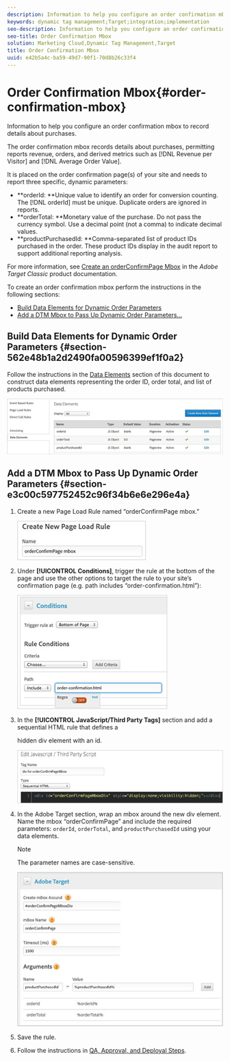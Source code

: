 ```yaml
---
description: Information to help you configure an order confirmation mbox to record details about purchases.
keywords: dynamic tag management;Target;integration;implementation
seo-description: Information to help you configure an order confirmation mbox to record details about purchases.
seo-title: Order Confirmation Mbox
solution: Marketing Cloud,Dynamic Tag Management,Target
title: Order Confirmation Mbox
uuid: e42b5a4c-ba59-49d7-90f1-70d8b26c33f4
---
```


# Order Confirmation Mbox{#order-confirmation-mbox}

Information to help you configure an order confirmation mbox to record details about purchases.

The order confirmation mbox records details about purchases, permitting reports revenue, orders, and derived metrics such as [!DNL Revenue per Visitor] and [!DNL Average Order Value].

It is placed on the order confirmation page(s) of your site and needs to report three specific, dynamic parameters:

* **orderId: **Unique value to identify an order for conversion counting. The [!DNL orderId] must be unique. Duplicate orders are ignored in reports. 
* **orderTotal: **Monetary value of the purchase. Do not pass the currency symbol. Use a decimal point (not a comma) to indicate decimal values. 
* **productPurchasedId: **Comma-separated list of product IDs purchased in the order. These product IDs display in the audit report to support additional reporting analysis.

For more information, see [Create an orderConfirmPage Mbox](https://marketing.adobe.com/resources/help/en_US/tnt/help/t_Creating_a_Place_Order_Mbox.html) in the *Adobe Target Classic* product documentation.

To create an order confirmation mbox perform the instructions in the following sections:

* [Build Data Elements for Dynamic Order Parameters](../../../adobe-target-tool/configure-target-tool/mboxes/order-confirmation-mbox.md#section-562e48b1a2d2490fa00596399ef1f0a2) 
* [Add a DTM Mbox to Pass Up Dynamic Order Parameters...](../../../adobe-target-tool/configure-target-tool/mboxes/order-confirmation-mbox.md#section-e3c00c597752452c96f34b6e6e296e4a)

## Build Data Elements for Dynamic Order Parameters {#section-562e48b1a2d2490fa00596399ef1f0a2}

Follow the instructions in the [Data Elements](../../../adobe-target-tool/configure-target-tool/data-elements/data-elements.md#concept-13e03aed47b145e99d3754c3283e2051) section of this document to construct data elements representing the order ID, order total, and list of products purchased.

![](assets/data_elements_create.png)

## Add a DTM Mbox to Pass Up Dynamic Order Parameters {#section-e3c00c597752452c96f34b6e6e296e4a}

1. Create a new Page Load Rule named “orderConfirmPage mbox.”

   ![](assets/orderconfirmpage.png)

1. Under **[!UICONTROL Conditions]**, trigger the rule at the bottom of the page and use the other options to target the rule to your site’s confirmation page (e.g. path includes “order-confirmation.html”):

   ![](assets/conditions.png)

1. In the **[!UICONTROL JavaScript/Third Party Tags]** section and add a sequential HTML rule that defines a

   hidden div element with an id.

   ![](assets/div.png)

1. In the Adobe Target section, wrap an mbox around the new div element. Name the mbox “orderConfirmPage” and include the required parameters: `orderId`, `orderTotal`, and `productPurchasedId` using your data elements.

   >[!NOTE]
   >
   >The parameter names are case-sensitive.

   ![](assets/target.png)

1. Save the rule. 
1. Follow the instructions in [QA, Approval, and Deployal Steps](../../../qa-approval-deployal-steps/qa-approval-deployal-steps.md#concept-8e4631e9f3c440edac488139576849ba).


